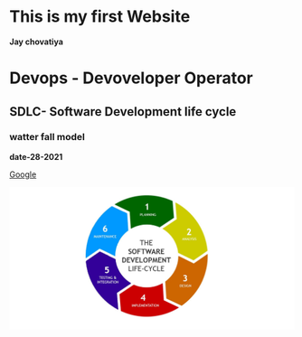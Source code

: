 # This is my first Website

**Jay chovatiya**
# Devops - Devoveloper Operator
## SDLC- Software Development life cycle
### watter fall model

**date-28-2021**

[Google](https://www.google.com)



![](sdlc.jpg)

